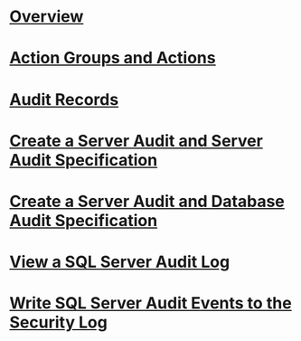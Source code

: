 # [Overview](sql-server-audit-database-engine.md)  
# [Action Groups and Actions](sql-server-audit-action-groups-and-actions.md)  
# [Audit Records](sql-server-audit-records.md)  
# [Create a Server Audit and Server Audit Specification](create-a-server-audit-and-server-audit-specification.md)  
# [Create a Server Audit and Database Audit Specification](create-a-server-audit-and-database-audit-specification.md)  
# [View a SQL Server Audit Log](view-a-sql-server-audit-log.md)  
# [Write SQL Server Audit Events to the Security Log](write-sql-server-audit-events-to-the-security-log.md)  
